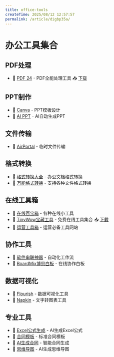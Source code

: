 ```yaml
---
title: office-tools
createTime: 2025/08/12 12:57:57
permalink: /article/digbp35a/
---
```

# 办公工具集合

## PDF处理

- 🔗 [PDF 24](https://tools.pdf24.org/zh/) - PDF全能处理工具 📥 [下载](https://pan.quark.cn/s/c0f028aaedcb)

## PPT制作

- 🔗 [Canva](https://www.canva.cn) - PPT模板设计
- 🔗 [AI PPT](https://www.aippt.cn/) - AI自动生成PPT

## 文件传输

- 🔗 [AirPortal](https://airportal.cn) - 临时文件传输

## 格式转换

- 🔗 [格式转换大全](https://cn.office-converter.com) - 办公文档格式转换
- 🔗 [万能格式转换](https://www.aconvert.com/cn/document/) - 支持各种文件格式转换

## 在线工具箱

- 🔗 [在线百宝箱](https://www.67tool.com) - 各种在线小工具
- 🔗 [TinyWow宝藏工具](https://tinywow.com) - 免费在线工具集合 📥 [下载](https://pan.quark.cn/s/c0f028aaedcb)
- 🔗 [运营工具箱](https://www.aewz.com/) - 运营必备工具网站

## 协作工具

- 🔗 [软件串联神器](https://www.jijyun.cn/) - 自动化工作流
- 🔗 [BoardMix博思白板](https://boardmix.cn/) - 在线协作白板

## 数据可视化

- 🔗 [Flourish](https://flourish.studio/) - 数据可视化工具
- 🔗 [Napkin](https://www.napkin.ai/) - 文字转图表工具

## 专业工具

- 🔗 [Excel公式生成](https://excelformulabot.com) - AI生成Excel公式
- 🔗 [合同模板](https://cont.12315.cn) - 标准合同模板
- 🔗 [AI生成合同](https://contract.yoo-ai.com/) - 智能合同生成
- 🔗 [思维导图](https://www.edrawsoft.cn/mindmaster/) - AI生成思维导图